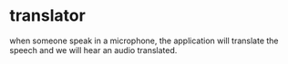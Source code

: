 # translator
when someone speak in a microphone, the application will translate the speech and we will hear an audio translated.
